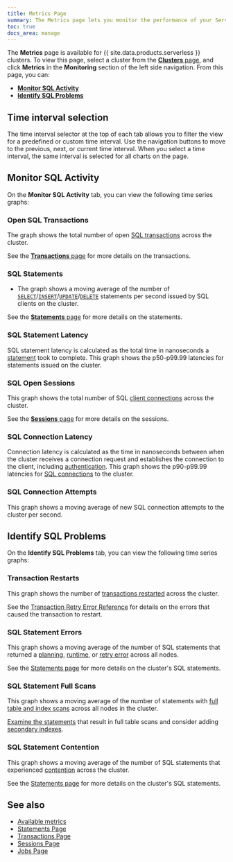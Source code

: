```yaml
---
title: Metrics Page
summary: The Metrics page lets you monitor the performance of your Serverless cluster's SQL queries.
toc: true
docs_area: manage
---
```


The **Metrics** page is available for {{ site.data.products.serverless }} clusters. To view this page, select a cluster from the [**Clusters** page](cluster-management.html#view-clusters-page), and click **Metrics** in the **Monitoring** section of the left side navigation. From this page, you can:

- [**Monitor SQL Activity**](#monitor-sql-activity)
- [**Identify SQL Problems**](#identify-sql-problems)

## Time interval selection

The time interval selector at the top of each tab allows you to filter the view for a predefined or custom time interval. Use the navigation buttons to move to the previous, next, or current time interval. When you select a time interval, the same interval is selected for all charts on the page.

## Monitor SQL Activity

On the **Monitor SQL Activity** tab, you can view the following time series graphs:

### Open SQL Transactions

The graph shows the total number of open [SQL transactions](../{{site.versions["stable"]}}/transactions.html) across the cluster.

See the [**Transactions** page](transactions-page.html) for more details on the transactions.

### SQL Statements

- The graph shows a moving average of the number of [`SELECT`](../{{site.versions["stable"]}}/selection-queries.html)/[`INSERT`](../{{site.versions["stable"]}}/insert.html)/[`UPDATE`](../{{site.versions["stable"]}}/update.html)/[`DELETE`](../{{site.versions["stable"]}}/delete.html) statements per second issued by SQL clients on the cluster.

See the [**Statements** page](statements-page.html) for more details on the statements.

### SQL Statement Latency

SQL statement latency is calculated as the total time in nanoseconds a [statement](../{{site.versions["stable"]}}/sql-statements.html) took to complete. This graph shows the p50-p99.99 latencies for statements issued on the cluster.

### SQL Open Sessions

This graph shows the total number of SQL [client connections](../{{site.versions["stable"]}}/show-sessions.html) across the cluster.

See the [**Sessions** page](sessions-page.html) for more details on the sessions.

### SQL Connection Latency

Connection latency is calculated as the time in nanoseconds between when the cluster receives a connection request and establishes the connection to the client, including [authentication](authentication.html). This graph shows the p90-p99.99 latencies for [SQL connections](../{{site.versions["stable"]}}/show-sessions.html) to the cluster.

### SQL Connection Attempts

This graph shows a moving average of new SQL connection attempts to the cluster per second.

## Identify SQL Problems

On the **Identify SQL Problems** tab, you can view the following time series graphs:

### Transaction Restarts

This graph shows the number of [transactions restarted](../{{site.versions["stable"]}}/common-errors.html#restart-transaction) across the cluster.

See the [Transaction Retry Error Reference](../{{site.versions["stable"]}}/transaction-retry-error-reference.html) for details on the errors that caused the transaction to restart.

### SQL Statement Errors

This graph shows a moving average of the number of SQL statements that returned a [planning](../{{site.versions["stable"]}}/architecture/sql-layer.html#sql-parser-planner-executor), [runtime](../{{site.versions["stable"]}}/architecture/sql-layer.html#sql-parser-planner-executor), or [retry error](../{{site.versions["stable"]}}/transactions.html#error-handling) across all nodes.

See the [Statements page](statements-page.html) for more details on the cluster's SQL statements.

### SQL Statement Full Scans 

This graph shows a moving average of the number of statements with [full table and index scans](../{{site.versions["stable"]}}/show-full-table-scans.html) across all nodes in the cluster.

[Examine the statements](../{{site.versions["stable"]}}/sql-tuning-with-explain.html) that result in full table scans and consider adding [secondary indexes](../{{site.versions["stable"]}}/schema-design-indexes.html#create-a-secondary-index).

### SQL Statement Contention 

This graph shows a moving average of the number of SQL statements that experienced [contention](../{{site.versions["stable"]}}/transactions.html#transaction-contention) across the cluster.

See the [Statements page](statements-page.html) for more details on the cluster's SQL statements.

## See also

- [Available metrics](../{{site.versions["stable"]}}/ui-custom-chart-debug-page.html?filters=metric-names-serverless#available-metrics)
- [Statements Page](statements-page.html)
- [Transactions Page](transactions-page.html)
- [Sessions Page](sessions-page.html)
- [Jobs Page](jobs-page.html)
